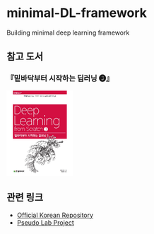 # minimal-DL-framework
Building minimal deep learning framework

## 참고 도서
### 『밑바닥부터 시작하는 딥러닝 ❸』
<p>
<a href="http://www.yes24.com/Product/Goods/95343845"><img src="https://github.com/seaweedsoup98/minimal-DL-framework/blob/main/cover.jpg" width="150"></a>
</p>

## 관련 링크

- [Official Korean Repository](https://github.com/WegraLee/deep-learning-from-scratch-3/tree/master)
- [Pseudo Lab Project](https://github.com/Pseudo-Lab/DL-from-scratch-3)